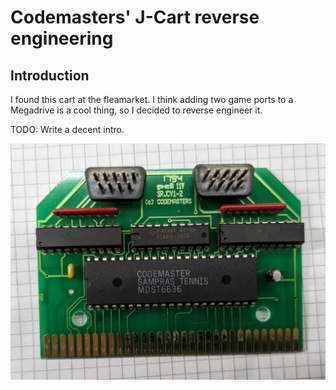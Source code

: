 # Codemasters' J-Cart reverse engineering

## Introduction

I found this cart at the fleamarket. I think adding two game ports to a Megadrive is a cool thing, so I decided to reverse engineer it.

TODO: Write a decent intro.

![JCart PCB](pics/jcart_pcb.jpg)
